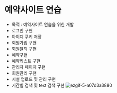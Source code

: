# 예약사이트 연습

- 목적 : 예약사이트 연습을 위한 개발
- 로그인 구현
- 아이디 쿠키 저장 
- 회원가입 구현
- 회원탈퇴 구현
- 예약구현 
- 예약리스트 구현
- 관리자 페이지 구현
- 회원관리 구현
- 시설 업로드 및 관리 구현
- 기간별 검색 및 text 검색 구현
![ezgif-5-a07d3a3880](https://user-images.githubusercontent.com/92313032/167058003-684fbede-0599-41a7-9121-555fa29feb0f.gif)
